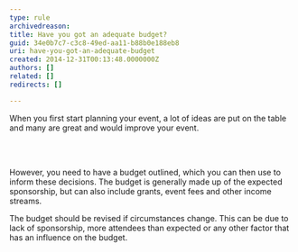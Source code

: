 ```yaml
---
type: rule
archivedreason: 
title: Have you got an adequate budget?
guid: 34e0b7c7-c3c8-49ed-aa11-b88b0e188eb8
uri: have-you-got-an-adequate-budget
created: 2014-12-31T00:13:48.0000000Z
authors: []
related: []
redirects: []

---
```



<p class="ssw15-rteElement-P">When you first start planning your event, a lot of ideas are put on the table and many are great and would improve your event.&#160;​</p>
<br><excerpt class='endintro'></excerpt><br>
<p>However, you need to have a budget outlined, which you can then use to inform these decisions. The budget is generally made up of the expected sponsorship, but can also include grants, event fees and other income streams. ​</p><p>The budget should be revised if circumstances change. This can be due to lack of sponsorship, more attendees than expected or any other factor that has an influence on the budget.&#160;</p>



